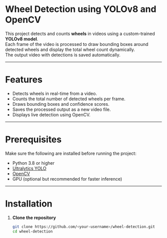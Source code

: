 #  Wheel Detection using YOLOv8 and OpenCV

This project detects and counts **wheels** in videos using a custom-trained **YOLOv8 model**.  
Each frame of the video is processed to draw bounding boxes around detected wheels and display the total wheel count dynamically.  
The output video with detections is saved automatically.

---

#  Features

- Detects wheels in real-time from a video.
- Counts the total number of detected wheels per frame.
- Draws bounding boxes and confidence scores.
- Saves the processed output as a new video file.
- Displays live detection using OpenCV.

---

# Prerequisites

Make sure the following are installed before running the project:

- Python 3.8 or higher  
- [Ultralytics YOLO](https://docs.ultralytics.com/)  
- [OpenCV](https://opencv.org/)  
- GPU (optional but recommended for faster inference)

---

#  Installation

1. **Clone the repository**

   ```bash
   git clone https://github.com/<your-username>/wheel-detection.git
   cd wheel-detection
